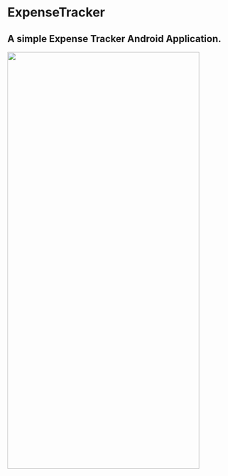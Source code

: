 # ExpenseTracker
## A simple Expense Tracker Android Application.

<img src = "https://github.com/SuneelKM/ExpenseTracker/blob/main/screenshot/expense%20tracker.png" width=432 height=936>






